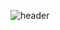 ![header](https://capsule-render.vercel.app/api?type=transparent&height=300&section=header&text=Hello%20there%20,%20Lucas%20here%20!&fontSize=60)

